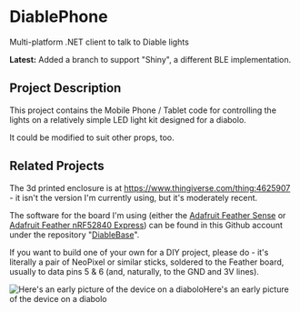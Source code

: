 # DiablePhone
Multi-platform .NET client to talk to Diable lights

**Latest:** Added a branch to support "Shiny", a different BLE implementation.

## Project Description
This project contains the Mobile Phone / Tablet code for controlling the lights on a relatively simple LED light kit designed for a diabolo.

It could be modified to suit other props, too.

## Related Projects
The 3d printed enclosure is at https://www.thingiverse.com/thing:4625907 - it isn't the version I'm currently using, but it's moderately recent.

The software for the board I'm using (either the [Adafruit Feather Sense](https://www.adafruit.com/product/4516) or
[Adafruit Feather nRF52840 Express](https://www.adafruit.com/product/4062)) can be found in this Github account under the repository
"[DiableBase](https://github.com/alunmj/DiableBase)".

If you want to build one of your own for a DIY project, please do - it's literally a pair of NeoPixel or similar sticks, soldered to the Feather board,
usually to data pins 5 & 6 (and, naturally, to the GND and 3V lines).

![Here's an early picture of the device on a diabolo](https://user-images.githubusercontent.com/22458124/185769219-7a18504d-cba7-4502-857a-a6f3e8b54498.jpg)Here's an early picture of the device on a diabolo
